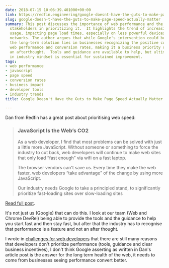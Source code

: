 ```yaml
---
date: 2018-07-15 10:06:39.401000+00:00
link: https://redfin.engineering/google-doesnt-have-the-guts-to-make-page-speed-actually-matter-ab2a1a8fe496
slug: google-doesn-t-have-the-guts-to-make-page-speed-actually-matter
summary: This post discusses the importance of web performance and the role of different
  stakeholders in prioritizing it.  It highlights the trend of increasing JavaScript
  usage, impacting page load times, especially on less powerful devices or slower
  networks. The author argues that while Google's intervention could be impactful,
  the long-term solution lies in businesses recognizing the positive correlation between
  web performance and conversion rates, making it a business priority rather than
  an afterthought.  Tools and guidance are available to help, but ultimately, a shift
  in industry mindset is essential for sustained improvement.
tags:
- web performance
- javascript
- page speed
- conversion rates
- business impact
- developer tools
- industry trends
title: Google Doesn't Have the Guts to Make Page Speed Actually Matter

---
```

Dan from Redfin has a great post about prioritising web speed:

> ### JavaScript Is the Web&#x2019;s CO2
> 
> As a web developer, I find that most problems can be solved with just a little more JavaScript. Without someone or something to force the industry to cut back, web developers will continue to make web sites that only load &#x201c;fast enough&#x201d; via wifi on a fast laptop.
> 
> The browser vendors can't save us. Every time they make the web faster, web developers &#x201c;take advantage&#x201d; of the change by using more JavaScript.
> 
> Our industry needs Google to take a principled stand, to significantly prioritize fast-loading sites over slow-loading sites

[Read full post](https://redfin.engineering/google-doesnt-have-the-guts-to-make-page-speed-actually-matter-ab2a1a8fe496).

It's not just us (Google) that can do this. I look at our team (Web and Chrome DevRel) being able to provide the tools and the guidance to help you start fast and then stay fast, but after that the industry has to recognise that performance is a feature and not an after thought. 

I wrote in [challenges for web developers](https://paul.kinlan.me/challenges-for-web-developers/) that there are still many reasons that developers don't prioritize performance (tools, guidance and clear business incentives), I don't think Google asserting as written in Dan's article post is the answer for the long term health of the web, it needs to come from businesses seeing performance convert better.
